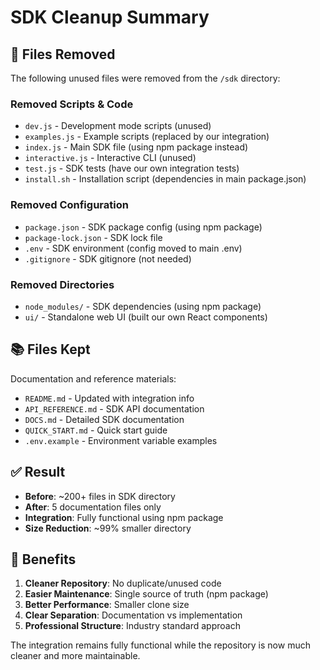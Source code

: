 # SDK Cleanup Summary

## 🧹 Files Removed

The following unused files were removed from the `/sdk` directory:

### Removed Scripts & Code
- `dev.js` - Development mode scripts (unused)
- `examples.js` - Example scripts (replaced by our integration)
- `index.js` - Main SDK file (using npm package instead)
- `interactive.js` - Interactive CLI (unused)
- `test.js` - SDK tests (have our own integration tests)
- `install.sh` - Installation script (dependencies in main package.json)

### Removed Configuration
- `package.json` - SDK package config (using npm package)
- `package-lock.json` - SDK lock file
- `.env` - SDK environment (config moved to main .env)
- `.gitignore` - SDK gitignore (not needed)

### Removed Directories
- `node_modules/` - SDK dependencies (using npm package)
- `ui/` - Standalone web UI (built our own React components)

## 📚 Files Kept

Documentation and reference materials:
- `README.md` - Updated with integration info
- `API_REFERENCE.md` - SDK API documentation
- `DOCS.md` - Detailed SDK documentation  
- `QUICK_START.md` - Quick start guide
- `.env.example` - Environment variable examples

## ✅ Result

- **Before**: ~200+ files in SDK directory
- **After**: 5 documentation files only
- **Integration**: Fully functional using npm package
- **Size Reduction**: ~99% smaller directory

## 🎯 Benefits

1. **Cleaner Repository**: No duplicate/unused code
2. **Easier Maintenance**: Single source of truth (npm package)
3. **Better Performance**: Smaller clone size
4. **Clear Separation**: Documentation vs implementation
5. **Professional Structure**: Industry standard approach

The integration remains fully functional while the repository is now much cleaner and more maintainable.